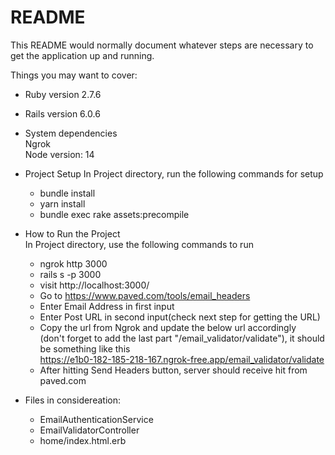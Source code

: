 # README

This README would normally document whatever steps are necessary to get the
application up and running.

Things you may want to cover:

* Ruby version
  2.7.6

* Rails version
  6.0.6

* System dependencies  
  Ngrok  
  Node version: 14  

* Project Setup
  In Project directory, run the following commands for setup  
  - bundle install  
  - yarn install  
  - bundle exec rake assets:precompile  

* How to Run the Project  
  In Project directory, use the following commands to run  

  - ngrok http 3000  
  - rails s -p 3000  
  - visit http://localhost:3000/  
  - Go to https://www.paved.com/tools/email_headers  
  - Enter Email Address in first input  
  - Enter Post URL in second input(check next step for getting the URL)  
  - Copy the url from Ngrok and update the below url accordingly  
    (don't forget to add the last part "/email_validator/validate"),
    it should be something like this  
    https://e1b0-182-185-218-167.ngrok-free.app/email_validator/validate  
  - After hitting Send Headers button, server should receive hit from paved.com  

* Files in considereation:
  - EmailAuthenticationService  
  - EmailValidatorController  
  - home/index.html.erb  
